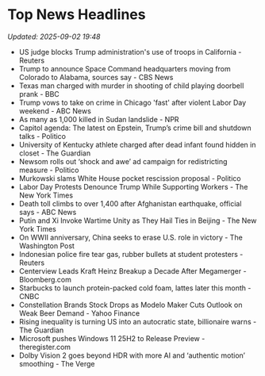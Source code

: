 # Top News Headlines

_Updated: 2025-09-02 19:48_

- US judge blocks Trump administration's use of troops in California - Reuters
- Trump to announce Space Command headquarters moving from Colorado to Alabama, sources say - CBS News
- Texas man charged with murder in shooting of child playing doorbell prank - BBC
- Trump vows to take on crime in Chicago 'fast' after violent Labor Day weekend - ABC News
- As many as 1,000 killed in Sudan landslide - NPR
- Capitol agenda: The latest on Epstein, Trump’s crime bill and shutdown talks - Politico
- University of Kentucky athlete charged after dead infant found hidden in closet - The Guardian
- Newsom rolls out ‘shock and awe’ ad campaign for redistricting measure - Politico
- Murkowski slams White House pocket rescission proposal - Politico
- Labor Day Protests Denounce Trump While Supporting Workers - The New York Times
- Death toll climbs to over 1,400 after Afghanistan earthquake, official says - ABC News
- Putin and Xi Invoke Wartime Unity as They Hail Ties in Beijing - The New York Times
- On WWII anniversary, China seeks to erase U.S. role in victory - The Washington Post
- Indonesian police fire tear gas, rubber bullets at student protesters - Reuters
- Centerview Leads Kraft Heinz Breakup a Decade After Megamerger - Bloomberg.com
- Starbucks to launch protein-packed cold foam, lattes later this month - CNBC
- Constellation Brands Stock Drops as Modelo Maker Cuts Outlook on Weak Beer Demand - Yahoo Finance
- Rising inequality is turning US into an autocratic state, billionaire warns - The Guardian
- Microsoft pushes Windows 11 25H2 to Release Preview - theregister.com
- Dolby Vision 2 goes beyond HDR with more AI and ‘authentic motion’ smoothing - The Verge